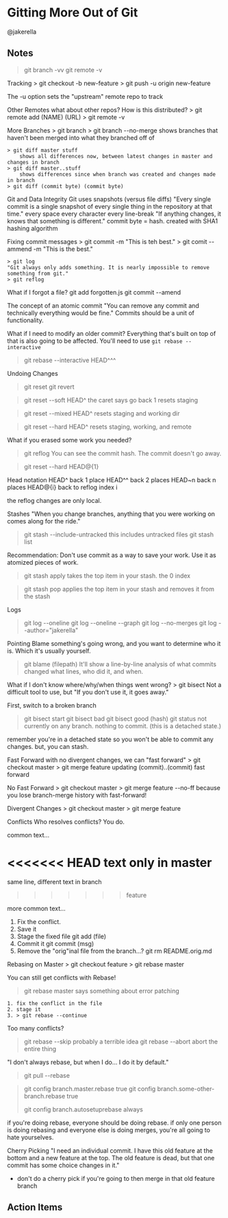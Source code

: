 # Gitting More Out of Git
@jakerella

## Notes
> git branch -vv
> git remote -v

Tracking
    > git checkout -b new-feature
    > git push -u origin new-feature

The -u option sets the "upstream" remote repo to track

Other Remotes
    what about other repos? How is this distributed?
        > git remote add (NAME) (URL)
        > git remote -v

More Branches
    > git branch
    > git branch --no-merge
        shows branches that haven't been merged into what they branched off of
    
    > git diff master stuff
        shows all differences now, between latest changes in master and changes in branch
    > git diff master..stuff
        shows differences since when branch was created and changes made in branch
    > git diff (commit byte) (commit byte)

Git and Data Integrity
    Git uses snapshots (versus file diffs)
    "Every single commit is a single snapshot of every single thing in the repository at that time."
        every space
        every character
        every line-break
    "If anything changes, it knows that something is different."
    commit byte = hash. created with SHA1 hashing algorithm

Fixing commit messages
    > git commit -m "This is teh best."
    > git comit --ammend -m "This is the best."

    > git log
    "Git always only adds something. It is nearly impossible to remove something from git."
    > git reflog

What if I forgot a file?
    git add forgotten.js
    git commit --amend

The concept of an atomic commit
    "You can remove any commit and technically everything would be fine."
    Commits should be a unit of functionality.

What if I need to modify an older commit?
    Everything that's built on top of that is also going to be affected.
    You'll need to use `git rebase --interactive`

> git rebase --interactive HEAD^^^

Undoing Changes
> git reset
> git revert

> git reset --soft HEAD^
    the caret says go back 1
    resets staging

> git reset --mixed HEAD^
    resets staging and working dir

> git reset --hard HEAD^
    resets staging, working, and remote

What if you erased some work you needed?
> git reflog
    You can see the commit hash. The commit doesn't go away. 

> git reset --hard HEAD@{1}

Head notation
    HEAD^
        back 1 place
    HEAD^^
        back 2 places
    HEAD~n
        back n places
    HEAD@{i}
        back to reflog index i

the reflog changes are only local.


Stashes
"When you change branches, anything that you were working on comes along for the ride."
> git stash --include-untracked
    this includes untracked files
> git stash list

Recommendation: Don't use commit as a way to save your work. Use it as atomized pieces of work.
> git stash apply
    takes the top item in your stash. the 0 index

> git stash pop
    applies the top item in your stash and removes it from the stash


Logs
> git log --oneline
> git log --oneline --graph
> git log --no-merges
> git log --author="jakerella"


Pointing Blame
    something's going wrong, and you want to determine who it is. Which it's usually yourself.

> git blame (filepath)
    It'll show a line-by-line analysis of what commits changed what lines, who did it, and when.


What if I don't know where/why/when things went wrong?
    > git bisect
    Not a difficult tool to use, but "If you don't use it, it goes away."

First, switch to a broken branch
> git bisect start
> git bisect bad
> git bisect good (hash)
> git status
    not currently on any branch. nothing to commit. (this is a detached state.)

remember you're in a detached state so you won't be able to commit any changes. but, you can stash.

Fast Forward
with no divergent changes, we can "fast forward"
    > git checkout master
    > git merge feature
        updating (commit)..(commit)
    fast forward

No Fast Forward
    > git checkout master
    > git merge feature --no-ff
        because you lose branch-merge history with fast-forward!

Divergent Changes
    > git checkout master
    > git merge feature

Conflicts
    Who resolves conflicts? You do.

common text...

<<<<<<< HEAD
text only in master
=======
same line, different text in branch
>>>>>>> feature

more common text...

1. Fix the conflict.
2. Save it
3. Stage the fixed file
    git add (file)
4. Commit it
    git commit (msg)
5. Remove the "orig"inal file from the branch...?
    git rm README.orig.md

Rebasing on Master
    > git checkout feature
    > git rebase master

You can still get conflicts with Rebase!
> git rebase master
    says something about error patching

    1. fix the conflict in the file
    2. stage it
    3. > git rebase --continue

Too many conflicts?
> git rebase --skip
    probably a terrible idea
> git rebase --abort
    abort the entire thing

"I don't always rebase, but when I do... I do it by default."
> git pull --rebase

> git config branch.master.rebase true
> git config branch.some-other-branch.rebase true
>
> git config branch.autosetuprebase always

if you're doing rebase, everyone should be doing rebase. if only one person is doing rebasing and everyone else is doing merges, you're all going to hate yourselves.

Cherry Picking
"I need an individual commit. I have this old feature at the bottom and a new feature at the top. The old feature is dead, but that one commit has some choice changes in it."
- don't do a cherry pick if you're going to then merge in that old feature branch

## Action Items
